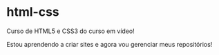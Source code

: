 # html-css
 Curso de HTML5 e CSS3 do curso em vídeo!

Estou aprendendo a criar sites e agora vou gerenciar meus repositórios!